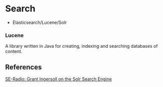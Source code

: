 # Search

+ Elasticsearch/Lucene/Solr

### Lucene
A library written in Java for creating, indexing and searching databases of content.

## References
[SE-Radio: Grant Ingersoll on the Solr Search Engine](http://www.se-radio.net/2012/07/episode-187-grant-ingersoll-on-the-solr-search-engine/)
